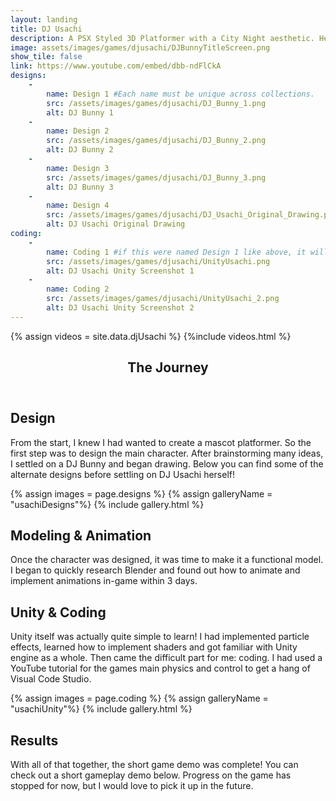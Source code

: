 ```yaml
---
layout: landing
title: DJ Usachi
description: A PSX Styled 3D Platformer with a City Night aesthetic. Help Usachi try to collect all of her missing vinyls!
image: assets/images/games/djusachi/DJBunnyTitleScreen.png
show_tile: false
link: https://www.youtube.com/embed/dbb-ndFlCkA
designs:
    -
        name: Design 1 #Each name must be unique across collections.
        src: /assets/images/games/djusachi/DJ_Bunny_1.png
        alt: DJ Bunny 1
    -
        name: Design 2
        src: /assets/images/games/djusachi/DJ_Bunny_2.png
        alt: DJ Bunny 2
    -
        name: Design 3
        src: /assets/images/games/djusachi/DJ_Bunny_3.png
        alt: DJ Bunny 3
    -
        name: Design 4
        src: /assets/images/games/djusachi/DJ_Usachi_Original_Drawing.png
        alt: DJ Usachi Original Drawing
coding:
    -
        name: Coding 1 #if this were named Design 1 like above, it will not work.
        src: /assets/images/games/djusachi/UnityUsachi.png
        alt: DJ Usachi Unity Screenshot 1
    -
        name: Coding 2
        src: /assets/images/games/djusachi/UnityUsachi_2.png
        alt: DJ Usachi Unity Screenshot 2
---
```

{% assign videos = site.data.djUsachi %}
{%include videos.html %}

<!-- One -->
<section id="one">
    <div class="inner">
        <header class="major">
            <h1>The Journey</h1>
        </header>
        <h2 id="design">Design</h2>
        <p>From the start, I knew I had wanted to create a mascot platformer. So the first step was to design the main character. After brainstorming many ideas, I settled on a DJ Bunny and began drawing. Below you can find some of the alternate designs before settling on DJ Usachi herself!</p>
        {% assign images = page.designs %}
        {% assign galleryName = "usachiDesigns"%}
        {% include gallery.html %}
        <h2 id="modeling">Modeling & Animation</h2>
        <!-- Use the span image left or right classes to put a single image down. -->
        <p><span class="image left"><img src="{% link assets/images/games/djusachi/DJ_Usachi_Original_Blender_Model.png %}" alt="" /></span>Once the character was designed, it was time to make it a functional model. I began to quickly research Blender and found out how to animate and implement animations in-game within 3 days.</p>
        <!-- Add the "clear: left or right or both" style to force a new section to move below a floating image -->
        <h2 id="coding" style="clear: left">Unity & Coding</h2>
        <p>Unity itself was actually quite simple to learn! I had implemented particle effects, learned how to implement shaders and got familiar with Unity engine as a whole. Then came the difficult part for me: coding. I had used a YouTube tutorial for the games main physics and control to get a hang of Visual Code Studio. </p>
        {% assign images = page.coding %}
        {% assign galleryName = "usachiUnity"%}
        {% include gallery.html %}
        <h2 id="results">Results</h2>
        <p>With all of that together, the short game demo was complete! You can check out a short gameplay demo below. Progress on the game has stopped for now, but I would love to pick it up in the future.</p>
    </div>
<section>